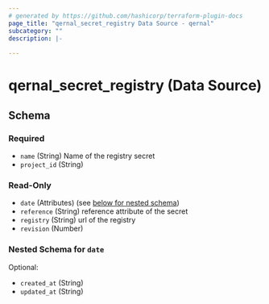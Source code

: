 ```yaml
---
# generated by https://github.com/hashicorp/terraform-plugin-docs
page_title: "qernal_secret_registry Data Source - qernal"
subcategory: ""
description: |-
  
---
```


# qernal_secret_registry (Data Source)





<!-- schema generated by tfplugindocs -->
## Schema

### Required

- `name` (String) Name of the registry secret
- `project_id` (String)

### Read-Only

- `date` (Attributes) (see [below for nested schema](#nestedatt--date))
- `reference` (String) reference attribute of the secret
- `registry` (String) url of the registry
- `revision` (Number)

<a id="nestedatt--date"></a>
### Nested Schema for `date`

Optional:

- `created_at` (String)
- `updated_at` (String)
